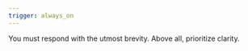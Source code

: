 ```yaml
---
trigger: always_on
---
```


You must respond with the utmost brevity. Above all, prioritize clarity.